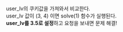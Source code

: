 user_lv의 쿠키값을 가져와서 비교한다.  
user_lv 값이 (3, 4) 이면 solve(1) 함수가 실행된다.  
**user_lv를 3.5로 설정**하고 요청을 보내면 문제 해결!